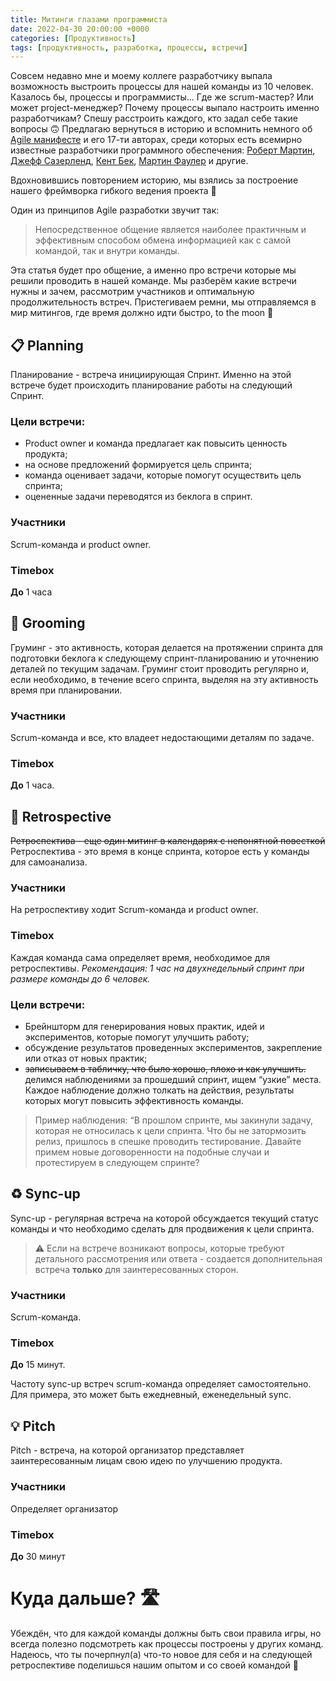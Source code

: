 ```yaml
---
title: Митинги глазами программиста
date: 2022-04-30 20:00:00 +0000
categories: [Продуктивность]
tags: [продуктивность, разработка, процессы, встречи]
---
```

Совсем недавно мне и моему коллеге разработчику выпала возможность выстроить процессы для нашей команды из 10 человек. Казалось бы, процессы и программисты... Где же scrum-мастер? Или может project-менеджер? Почему процессы выпало настроить именно разработчикам?
Спешу расстроить каждого, кто задал себе такие вопросы 🙃
Предлагаю вернуться в историю и вспомнить немного об [Agile манифесте](https://ru.wikipedia.org/wiki/Agile_Manifesto) и его 17-ти авторах, среди которых есть всемирно известные разработчики программного обеспечения: [Роберт Мартин](https://ru.wikipedia.org/wiki/%D0%9C%D0%B0%D1%80%D1%82%D0%B8%D0%BD,_%D0%A0%D0%BE%D0%B1%D0%B5%D1%80%D1%82_(%D0%B8%D0%BD%D0%B6%D0%B5%D0%BD%D0%B5%D1%80)), [Джефф Сазерленд](https://ru.wikipedia.org/wiki/%D0%A1%D0%B0%D0%B7%D0%B5%D1%80%D0%BB%D0%B5%D0%BD%D0%B4,_%D0%94%D0%B6%D0%B5%D1%84%D1%84), [Кент Бек](https://ru.wikipedia.org/wiki/%D0%91%D0%B5%D0%BA,_%D0%9A%D0%B5%D0%BD%D1%82), [Мартин Фаулер](https://ru.wikipedia.org/wiki/%D0%A4%D0%B0%D1%83%D0%BB%D0%B5%D1%80,_%D0%9C%D0%B0%D1%80%D1%82%D0%B8%D0%BD) и другие.

Вдохновившись повторением историю, мы взялись за построение нашего фреймворка гибкого ведения проекта 💪

Один из принципов Agile разработки звучит так:
> Непосредственное общение является наиболее практичным и эффективным способом обмена информацией как с самой командой, так и внутри команды.  

Эта статья будет про общение, а именно про встречи которые мы решили проводить в нашей команде.
Мы разберём какие встречи нужны и зачем, рассмотрим участников и оптимальную продолжительность встреч.
Пристегиваем ремни, мы отправляемся в мир митингов, где время должно идти быстро, to the moon 🚀

## 📋 Planning
Планирование - встреча инициирующая Спринт. Именно на этой встрече будет происходить планирование работы на следующий Спринт. 

### Цели встречи: 
* Product owner и команда предлагает как повысить ценность продукта;
* на основе предложений формируется цель спринта;
* команда оценивает задачи, которые помогут осуществить цель спринта;
* оцененные задачи переводятся из беклога в спринт.

### Участники
Scrum-команда и product owner.

### Timebox
**До** 1 часа    

## 🧐 Grooming
Груминг - это активность, которая делается на протяжении спринта для подготовки беклога к следующему спринт-планированию и уточнению деталей по текущим задачам.
Груминг стоит проводить регулярно и, если необходимо, в течение всего спринта, выделяя на эту активность время при планировании.

### Участники
Scrum-команда и все, кто владеет недостающими деталям по задаче.

### Timebox
**До** 1 часа.

## 🧠 Retrospective    
~~Ретроспектива - еще один митинг в календарях с непонятной повесткой~~
Ретроспектива - это время в конце спринта, которое есть у команды для самоанализа.

### Участники
На ретроспективу ходит Scrum-команда и product owner.

### Timebox   
Каждая команда сама определяет время, необходимое для ретроспективы.
*Рекомендация: 1 час на двухнедельный спринт при размере команды до 6 человек.*

### Цели встречи:
* Брейншторм для генерирования новых практик, идей и экспериментов, которые помогут улучшить работу;
* обсуждение результатов проведенных экспериментов, закрепление или отказ от новых практик;
* ~~записываем в табличку, что было хорошо, плохо и как улучшить.~~ делимся наблюдениями за прошедший спринт, ищем “узкие” места. Каждое наблюдение должно толкать на действия, результаты которых могут повысить эффективность команды.

> Пример наблюдения: “В прошлом спринте, мы закинули задачу, которая не относилась к цели спринта. Что бы не затормозить релиз, пришлось в спешке проводить тестирование. Давайте примем новые договоренности на подобные случаи и протестируем в следующем спринте?  

## ♻️ Sync-up
Sync-up - регулярная встреча на которой обсуждается текущий статус команды и что необходимо сделать для продвижения к цели спринта. 

>  ⚠️ Если на встрече возникают вопросы, которые требуют детального рассмотрения или ответа - создается дополнительная встреча **только** для заинтересованных сторон.  

### Участники
Scrum-команда.

### Timebox
**До** 15 минут.
    
Частоту sync-up встреч scrum-команда определяет самостоятельно. Для примера, это может быть ежедневный, еженедельный sync.
    
## 💡 Pitch
Pitch - встреча, на которой организатор представляет заинтересованным лицам свою идею по улучшению продукта.    

### Участники
Определяет организатор

### Timebox
**До** 30 минут

# Куда дальше? 🛣
Убеждён, что для каждой команды должны быть свои правила игры, но всегда полезно подсмотреть как процессы построены у других команд. Надеюсь, что ты почерпнул(а) что-то новое для себя и на следующей ретроспективе поделишься нашим опытом и со своей командой 🙌
